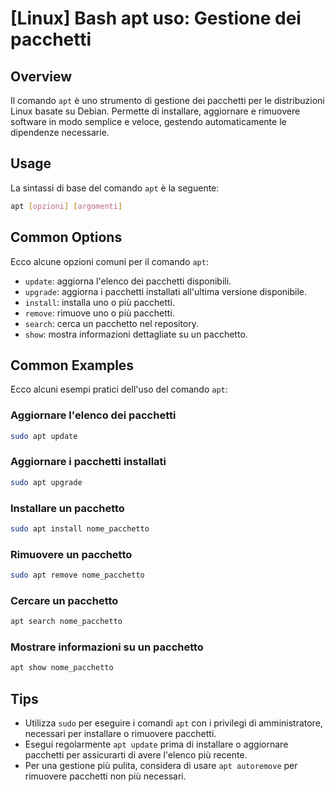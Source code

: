 # [Linux] Bash apt uso: Gestione dei pacchetti

## Overview
Il comando `apt` è uno strumento di gestione dei pacchetti per le distribuzioni Linux basate su Debian. Permette di installare, aggiornare e rimuovere software in modo semplice e veloce, gestendo automaticamente le dipendenze necessarie.

## Usage
La sintassi di base del comando `apt` è la seguente:

```bash
apt [opzioni] [argomenti]
```

## Common Options
Ecco alcune opzioni comuni per il comando `apt`:

- `update`: aggiorna l'elenco dei pacchetti disponibili.
- `upgrade`: aggiorna i pacchetti installati all'ultima versione disponibile.
- `install`: installa uno o più pacchetti.
- `remove`: rimuove uno o più pacchetti.
- `search`: cerca un pacchetto nel repository.
- `show`: mostra informazioni dettagliate su un pacchetto.

## Common Examples
Ecco alcuni esempi pratici dell'uso del comando `apt`:

### Aggiornare l'elenco dei pacchetti
```bash
sudo apt update
```

### Aggiornare i pacchetti installati
```bash
sudo apt upgrade
```

### Installare un pacchetto
```bash
sudo apt install nome_pacchetto
```

### Rimuovere un pacchetto
```bash
sudo apt remove nome_pacchetto
```

### Cercare un pacchetto
```bash
apt search nome_pacchetto
```

### Mostrare informazioni su un pacchetto
```bash
apt show nome_pacchetto
```

## Tips
- Utilizza `sudo` per eseguire i comandi `apt` con i privilegi di amministratore, necessari per installare o rimuovere pacchetti.
- Esegui regolarmente `apt update` prima di installare o aggiornare pacchetti per assicurarti di avere l'elenco più recente.
- Per una gestione più pulita, considera di usare `apt autoremove` per rimuovere pacchetti non più necessari.